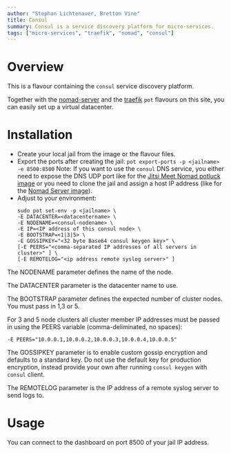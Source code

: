 ```yaml
---
author: "Stephan Lichtenauer, Bretton Vine"
title: Consul
summary: Consul is a service discovery platform for micro-services.
tags: ["micro-services", "traefik", "nomad", "consul"]
---
```


# Overview

This is a flavour containing the ```consul``` service discovery platform.

Together with the [nomad-server](https://potluck.honeyguide.net/blog/nomad-server/) and the [traefik](https://potluck.honeyguide.net/blog/traefik-consul/) ```pot``` flavours on this site, you can easily set up a virtual datacenter.

# Installation

* Create your local jail from the image or the flavour files.
* Export the ports after creating the jail:
  ```pot export-ports -p <jailname> -e 8500:8500```
  Note: If you want to use the ```consul``` DNS service, you either need to expose the DNS UDP port like for the [Jitsi Meet Nomad potluck image](https://potluck.honeyguide.net/blog/jitsi-meet-nomad/) or you need to clone the jail and assign a host IP address (like for the [Nomad Server image](https://potluck.honeyguide.net/blog/nomad-server/)).
* Adjust to your environment:
   ```
   sudo pot set-env -p <jailname> \
   -E DATACENTER=<datacentername> \
   -E NODENAME=<consul-nodename> \
   -E IP=<IP address of this consul node> \
   -E BOOTSTRAP=<1|3|5> \
   -E GOSSIPKEY="<32 byte Base64 consul keygen key>" \
   [-E PEERS="<comma-separated IP addresses of all servers in cluster>" ] \
   [-E REMOTELOG="<ip address remote syslog server>" ]
   ```

The NODENAME parameter defines the name of the node.

The DATACENTER parameter is the datacenter name to use.

The BOOTSTRAP parameter defines the expected number of cluster nodes. You must pass in 1,3 or 5.

For 3 and 5 node clusters all cluster member IP addresses must be passed in using the PEERS variable (comma-deliminated, no spaces):

```-E PEERS="10.0.0.1,10.0.0.2,10.0.0.3,10.0.0.4,10.0.0.5"```

The GOSSIPKEY parameter is to enable custom gossip encryption and defaults to a standard key. Do not use the default key for production encryption, instead provide your own after running ```consul keygen``` with ```consul``` client.

The REMOTELOG parameter is the IP address of a remote syslog server to send logs to.

# Usage

You can connect to the dashboard on port 8500 of your jail IP address.
